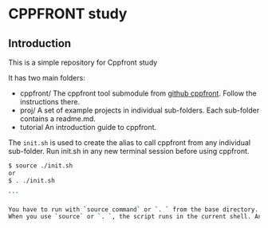 # CPPFRONT study


## Introduction

This is a simple repository for Cppfront study

It has two main folders:
 - cppfront/ The cppfront tool submodule from [github cppfront](https://github.com/hsutter/cppfront). Follow the instructions there.
 - proj/ A set of example projects in individual sub-folders. Each sub-folder contains a readme.md.
 - tutorial An introduction guide to cppfront.

The `init.sh` is used to create the alias to call cppfront from any individual sub-folder. Run init.sh in any new terminal session before using cppfront.

````bash
$ source ./init.sh
or
$ . ./init.sh

```

You have to run with `source command` or `. ` from the base directory. When you execute a script in the normal way (without `source`), a new subshell (child shell) is forked, and the script runs in that subshell. Any variable set or modified in the script will not affect the calling (parent) shell.
When you use `source` or `. `, the script runs in the current shell. Any changes to variables or environment will persist even after the script completes.
